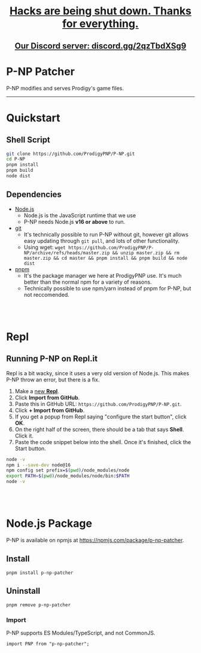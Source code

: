 <h1 align="center"><a href="https://github.com/ProdigyPNP/ProdigyMathGameHacking/blob/master/.github/ANNOUNCEMENT.md">Hacks are being shut down. Thanks for everything.</a></h1>

<h2 align="center"><a href="https://discord.gg/2qzTbdXSg9">Our Discord server: discord.gg/2qzTbdXSg9</a></h2>



# P-NP Patcher
P-NP modifies and serves Prodigy's game files.
<br>

------

# Quickstart

## Shell Script
```sh
git clone https://github.com/ProdigyPNP/P-NP.git
cd P-NP
pnpm install
pnpm build
node dist
```

## Dependencies
- [Node.js](https://nodejs.org/)
  - Node.js is the JavaScript runtime that we use
  - P-NP needs Node.js **v16 or above** to run.
- [git](https://git-scm.com/)
  - It's technically possible to run P-NP without git, however git allows easy updating through `git pull`, and lots of other functionality.
  - Using wget: ```wget https://github.com/ProdigyPNP/P-NP/archive/refs/heads/master.zip && unzip master.zip && rm master.zip && cd master && pnpm install && pnpm build && node dist```
- [pnpm](https://pnpm.io/)
  - It's the package manager we here at ProdigyPNP use. It's much better than the normal npm for a variety of reasons.
  - Technically possible to use npm/yarn instead of pnpm for P-NP, but not reccomended.

<br><br>


# Repl

## Running P-NP on Repl.it
Repl is a bit wacky, since it uses a very old version of Node.js. This makes P-NP throw an error, but there is a fix.

1. Make a [new **Repl**](https://repl.it/new).
2. Click **Import from GitHub**.
3. Paste this in GitHub URL: ``https://github.com/ProdigyPNP/P-NP.git``.
4. Click **+ Import from GitHub**.
5. If you get a popup from Repl saying "configure the start button", click **OK**.
6. On the right half of the screen, there should be a tab that says **Shell**. Click it.
7. Paste the code snippet below into the shell. Once it's finished, click the Start button.

```sh
node -v
npm i --save-dev node@16
npm config set prefix=$(pwd)/node_modules/node
export PATH=$(pwd)/node_modules/node/bin:$PATH
node -v

```

<br><br>

# Node.js Package

P-NP is available on npmjs at https://npmjs.com/package/p-np-patcher.

## Install
```shell
pnpm install p-np-patcher
```

## Uninstall
```shell
pnpm remove p-np-patcher
```

### Import
P-NP supports ES Modules/TypeScript, and not CommonJS.
```es6
import PNP from "p-np-patcher";
```

<br>


<br>
